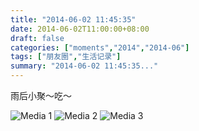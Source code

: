 ```yaml
---
title: "2014-06-02 11:45:35"
date: 2014-06-02T11:00:00+08:00
draft: false
categories: ["moments","2014","2014-06"]
tags: ["朋友圈","生活记录"]
summary: "2014-06-02 11:45:35..."
---
```


雨后小聚～吃～

![Media 1](/Moments/photos/2014-06-02/201406021145350.jpg)
![Media 2](/Moments/photos/2014-06-02/201406021145351.jpg)
![Media 3](/Moments/photos/2014-06-02/201406021145352.jpg)

